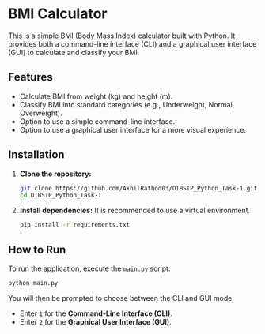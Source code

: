 # BMI Calculator

This is a simple BMI (Body Mass Index) calculator built with Python. It provides both a command-line interface (CLI) and a graphical user interface (GUI) to calculate and classify your BMI.

## Features

-   Calculate BMI from weight (kg) and height (m).
-   Classify BMI into standard categories (e.g., Underweight, Normal, Overweight).
-   Option to use a simple command-line interface.
-   Option to use a graphical user interface for a more visual experience.

## Installation

1.  **Clone the repository:**
    ```bash
    git clone https://github.com/AkhilRathod03/OIBSIP_Python_Task-1.git
    cd OIBSIP_Python_Task-1
    ```

2.  **Install dependencies:**
    It is recommended to use a virtual environment.
    ```bash
    pip install -r requirements.txt
    ```

## How to Run

To run the application, execute the `main.py` script:

```bash
python main.py
```

You will then be prompted to choose between the CLI and GUI mode:

-   Enter `1` for the **Command-Line Interface (CLI)**.
-   Enter `2` for the **Graphical User Interface (GUI)**.
